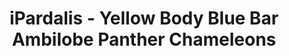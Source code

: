 ---
title: "iPardalis - Yellow Body Blue Bar Ambilobe Panther Chameleons"
header_title: "iPardalis - YBBB Ambilobe Chameleons"
description: "We are panther chameleon breeders who specialize in yellow-bodied and red-bodied Ambilobe panther chameleons. Our goal is to ethically raise the healthiest and most colorful panther chameleons on the planet. We also breed Northern Mexican Pine Snakes, and other exotic reptiles."
keywords: ["Ambilobe Panther Chameleon", "Yellow Body Blue Bar Ambilobe", "iPardalis",  "Good pet reptile",
      "Beginning species of chameleon", "Ethical herpetoculture", "Individually-raised",
      "Chameleon Breeders", "Panther Chameleon Breeders", "Panther Chameleon breeder"]
draft: false
banner: img/ambilobe/papafee/papafee3
---